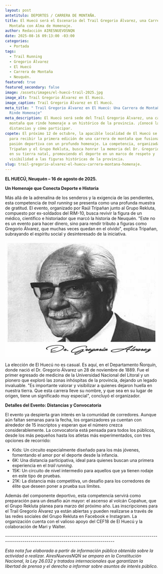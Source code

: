 ```yaml
---
layout: post
antetitulo: DEPORTES / CARRERA DE MONTAÑA.
title: El Huecú será el Escenario del Trail Gregorio Álvarez, una Carrera de
  Montaña con Alma de Homenaje.
author: Redacción AIRESNUEVOSNQN
date: 2025-08-16 09:13:00 -03:00
categories:
  - Portada
tags:
  - Trail Running
  - Gregorio Álvarez
  - El Huecú
  - Carrera de Montaña
  - Neuquén.
featured: true
featured_secondary: false
image: /assets/images/el-huecú-trail-2025.jpg
image_alt: Trail Gregorio Álvarez en El Huecú.
image_caption: Trail Gregorio Álvarez en El Huecú.
meta_title: " Trail Gregorio Álvarez en El Huecú: Una Carrera de Montaña que
  Rinde Homenaje"
meta_description: El Huecú será sede del Trail Gregorio Álvarez, una carrera de
  montaña que rinde homenaje a un histórico de la provincia. ¡Conocé las
  distancias y cómo participar.
copete: El próximo 12 de octubre, la apacible localidad de El Huecú se prepara
  para recibir la primera edición de una carrera de montaña que fusiona la
  pasión deportiva con un profundo homenaje. La competencia, organizada por Raúl
  Tripañan y el Grupo Rekluta, busca honrar la memoria del Dr. Gregorio Álvarez
  en su tierra natal, promoviendo el deporte en un marco de respeto y
  visibilidad a las figuras históricas de la provincia.
slug: trail-gregorio-alvarez-el-huecu-carrera-montana-homenaje.
---
```

**EL HUECÚ, Neuquén – 16 de agosto de 2025.**

**Un Homenaje que Conecta Deporte e Historia**

Más allá de la adrenalina de los senderos y la exigencia de las pendientes, esta competencia de *trail running* se presenta como una profunda muestra de gratitud. El evento, organizado por Raúl Tripañan junto al Grupo Rekluta, compuesto por ex-soldados del RIM-10, busca revivir la figura de un médico, científico e historiador que marcó la historia de Neuquén. "Este no es un evento para hacer dinero, sino para rendir tributo a figuras como Gregorio Álvarez, que muchas veces quedan en el olvido", explica Tripañan, subrayando el espíritu social y desinteresado de la iniciativa.

![](/assets/images/gregorio-albarez.jpg)

La elección de El Huecú no es casual. Es aquí, en el Departamento Ñorquín, donde nació el Dr. Gregorio Álvarez un 28 de noviembre de 1889. Fue el primer egresado de medicina de la Universidad Nacional del Litoral y un pionero que exploró las zonas inhóspitas de la provincia, dejando un legado invaluable. "Es importante valorar y visibilizar a quienes dejaron huella en nuestra tierra. Que esta carrera lleve su nombre, y que sea en su lugar de origen, tiene un significado muy especial", concluyó el organizador.

**Detalles del Evento: Distancias y Convocatoria**

El evento ya despierta gran interés en la comunidad de corredores. Aunque aún faltan semanas para la fecha, los organizadores ya cuentan con alrededor de 15 inscriptos y esperan que el número crezca considerablemente. La convocatoria está pensada para todos los públicos, desde los más pequeños hasta los atletas más experimentados, con tres opciones de recorrido:

* Kids: Un circuito especialmente diseñado para los más jóvenes, fomentando el amor por el deporte desde la infancia.
* 6K: Una distancia participativa, ideal para quienes buscan una primera experiencia en el *trail running*.
* 15K: Un circuito de nivel intermedio para aquellos que ya tienen rodaje en este tipo de pruebas.
* 21K: La distancia más competitiva, un desafío para los corredores de élite que deseen poner a prueba sus límites.

Además del componente deportivo, esta competencia servirá como preparación para un desafío aún mayor: el ascenso al volcán Copahue, que el Grupo Rekluta planea para marzo del próximo año. Las inscripciones para el Trail Gregorio Álvarez ya están abiertas y pueden realizarse a través de las redes sociales del Grupo Rekluta en Facebook e Instagram. La organización cuenta con el valioso apoyo del CEF18 de El Huecú y la colaboración de Mari y Walter.

\--------------------------------------------------------------------------------------------------------------------------------------



*Esta nota fue elaborada a partir de información pública obtenida sobre la actividad a realizar. AiresNuevosNQN se ampara en la Constitución Nacional, la Ley 26.032 y tratados internacionales que garantizan la libertad de prensa y el derecho a informar sobre asuntos de interés público.*
